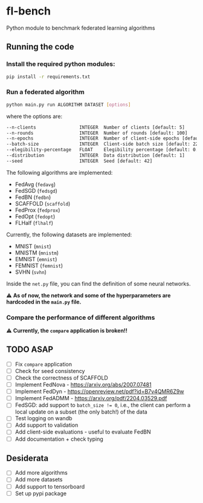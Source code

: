 # fl-bench
Python module to benchmark federated learning algorithms

## Running the code

### Install the required python modules:
```bash
pip install -r requirements.txt
```

### Run a federated algorithm
```bash
python main.py run ALGORITHM DATASET [options]
```
where the options are:
```bash
--n-clients                INTEGER  Number of clients [default: 5]
--n-rounds                 INTEGER  Number of rounds [default: 100] 
--n-epochs                 INTEGER  Number of client-side epochs [default: 5]
--batch-size               INTEGER  Client-side batch size [default: 225]
--elegibility-percentage   FLOAT    Elegibility percentage [default: 0.5]
--distribution             INTEGER  Data distribution [default: 1] 
--seed                     INTEGER  Seed [default: 42]
```

The following algorithms are implemented:
- FedAvg (`fedavg`)
- FedSGD (`fedsgd`)
- FedBN (`fedbn`)
- SCAFFOLD (`scaffold`)
- FedProx (`fedprox`)
- FedOpt (`fedopt`)
- FLHalf (`flhalf`)

Currently, the following datasets are implemented:
- MNIST (`mnist`)
- MNISTM (`mnistm`)
- EMNIST (`emnist`)
- FEMNIST (`femnist`)
- SVHN (`svhn`)

Inside the `net.py` file, you can find the definition of some neural networks. 

:warning: **As of now, the network and some of the hyperparameters are hardcoded in the `main.py` file.**

### Compare the performance of different algorithms

:warning: **Currently, the `compare` application is broken!!**

## TODO ASAP
- [ ] Fix `compare` application
- [ ] Check for seed consistency
- [ ] Check the correctness of SCAFFOLD
- [ ] Implement FedNova - https://arxiv.org/abs/2007.07481
- [ ] Implement FedDyn - https://openreview.net/pdf?id=B7v4QMR6Z9w
- [ ] Implement FedADMM - https://arxiv.org/pdf/2204.03529.pdf
- [ ] FedSGD: add support to `batch_size != 0`, i.e., the client can perform a local update on a subset (the only batch!) of the data
- [ ] Test logging on wandb
- [ ] Add support to validation
- [ ] Add client-side evaluations - useful to evaluate FedBN
- [ ] Add documentation + check typing

## Desiderata
- [ ] Add more algorithms
- [ ] Add more datasets
- [ ] Add support to tensorboard
- [ ] Set up pypi package

